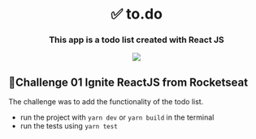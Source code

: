 <h1 align="center">✅ to.do</h1>

<h3 align="center">This app is a todo list created with React JS</h3>
<p align="center" >
<img src="https://im.ezgif.com/tmp/ezgif-1-ceebaa5739.gif" />
</p>

## 🚀Challenge 01 Ignite ReactJS from Rocketseat

 The challenge was to add the functionality of the todo list.
 
- run the project with `yarn dev` or `yarn build` in the terminal
- run the tests using `yarn test`
